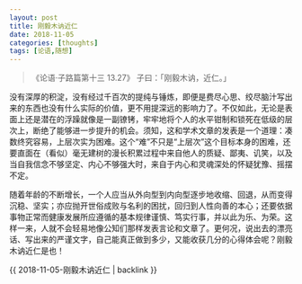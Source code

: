 ```yaml
---
layout: post
title: 刚毅木讷近仁
date: 2018-11-05
categories: [thoughts]
tags: [论语,随想]
---
```


> 《论语·子路篇第十三 13.27》 子曰：「刚毅木讷，近仁。」

没有深厚的积淀，没有经过千百次的提纯与锤炼，即便是费尽心思、绞尽脑汁写出来的东西也没有什么实际的价值，更不用提深远的影响力了。不仅如此，无论是表面上还是潜在的浮躁就像是一副镣铐，牢牢地将个人的水平钳制和锁死在低级的层次上，断绝了能够进一步提升的机会。须知，这和学术文章的发表是一个道理：凑数终究容易，上层次实为困难。这个“难”不只是“上层次”这个目标本身的困难，还要直面在（看似）毫无建树的漫长积累过程中来自他人的质疑、鄙夷、讥笑，以及当自我信念不够坚定、内心不够强大时，来自于内心和灵魂深处的怀疑犹豫、摇摆不定。

随着年龄的不断增长，一个人应当从外向型到内向型逐步地收缩、回退，从而变得沉稳、坚实；亦应抛开世俗成败与名利的困扰，回归到人性向善的本心；还要依据事物正常而健康发展所应遵循的基本规律谨慎、笃实行事，并以此为乐、为荣。这样一来，人就不会轻易地像公知们那样发表言论和文章了。更何况，说出去的漂亮话、写出来的严谨文字，自己能真正做到多少，又能收获几分的心得体会呢？刚毅木讷近仁是也！

{{ 2018-11-05-刚毅木讷近仁 | backlink }}

